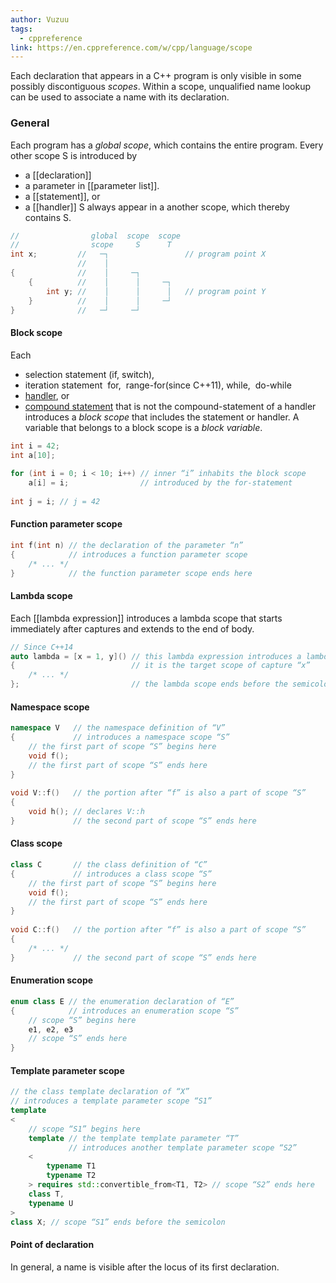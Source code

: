```yaml
---
author: Vuzuu
tags:
  - cppreference
link: https://en.cppreference.com/w/cpp/language/scope
---
```

Each declaration that appears in a C++ program is only visible in some possibly discontiguous _scopes_. Within a scope, unqualified name lookup can be used to associate a name with its declaration. 

### General 
Each program has a _global scope_, which contains the entire program. 
Every other scope S is introduced by 
- a [[declaration]] 
- a parameter in [[parameter list]]. 
- a [[statement]], or 
- a [[handler]]
S always appear in a another scope, which thereby contains S.

```cpp
//                global  scope  scope
//                scope     S      T
int x;         //   ─┐                 // program point X
               //    │
{              //    │     ─┐
    {          //    │      │     ─┐
        int y; //    │      │      │   // program point Y
    }          //    │      │     ─┘
}              //   ─┘     ─┘
```

#### Block scope
Each

- selection statement (if, switch),
- iteration statement   for,  range-for(since C++11), while,  do-while
- [handler](https://en.cppreference.com/w/cpp/language/catch "cpp/language/catch"), or
- [compound statement](https://en.cppreference.com/w/cpp/language/statements#Compound_statements "cpp/language/statements") that is not the compound-statement of a handler
introduces a _block scope_ that includes the statement or handler.
A variable that belongs to a block scope is a _block variable_.
```cpp
int i = 42;
int a[10];
 
for (int i = 0; i < 10; i++) // inner “i” inhabits the block scope
    a[i] = i;                // introduced by the for-statement
 
int j = i; // j = 42
```

#### Function parameter scope 
```cpp
int f(int n) // the declaration of the parameter “n”
{            // introduces a function parameter scope
    /* ... */
}            // the function parameter scope ends here
```

#### Lambda scope
Each [[lambda expression]] introduces a lambda scope that starts immediately after captures and extends to the end of body. 
```cpp 
// Since C++14
auto lambda = [x = 1, y]() // this lambda expression introduces a lambda scope,
{                          // it is the target scope of capture “x”
    /* ... */
};                         // the lambda scope ends before the semicolon
```

#### Namespace scope
```cpp
namespace V   // the namespace definition of “V”
{             // introduces a namespace scope “S”
    // the first part of scope “S” begins here
    void f();
    // the first part of scope “S” ends here
}
 
void V::f()   // the portion after “f” is also a part of scope “S”
{
    void h(); // declares V::h
}             // the second part of scope “S” ends here
```

#### Class scope
```cpp
class C       // the class definition of “C”
{             // introduces a class scope “S”
    // the first part of scope “S” begins here
    void f();
    // the first part of scope “S” ends here
}
 
void C::f()   // the portion after “f” is also a part of scope “S”
{
    /* ... */
}             // the second part of scope “S” ends here
```

#### Enumeration scope
```cpp
enum class E // the enumeration declaration of “E”
{            // introduces an enumeration scope “S”
    // scope “S” begins here
    e1, e2, e3
    // scope “S” ends here
}
```

#### Template parameter scope
```cpp
// the class template declaration of “X”
// introduces a template parameter scope “S1”
template
<
    // scope “S1” begins here
    template // the template template parameter “T”
             // introduces another template parameter scope “S2”
    <
        typename T1
        typename T2
    > requires std::convertible_from<T1, T2> // scope “S2” ends here
    class T,
    typename U
>
class X; // scope “S1” ends before the semicolon
```

#### Point of declaration
In general, a name is visible after the locus of its first declaration.